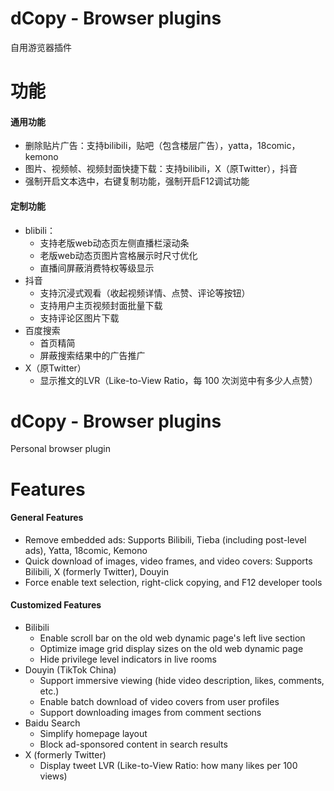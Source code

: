 # dCopy - Browser plugins

自用游览器插件

# 功能

#### 通用功能

* 删除贴片广告：支持bilibili，贴吧（包含楼层广告），yatta，18comic，kemono
* 图片、视频帧、视频封面快捷下载：支持bilibili，X（原Twitter），抖音
* 强制开启文本选中，右键复制功能，强制开启F12调试功能

#### 定制功能

* blibili：
  * 支持老版web动态页左侧直播栏滚动条
  * 老版web动态页图片宫格展示时尺寸优化
  * 直播间屏蔽消费特权等级显示
* 抖音
  * 支持沉浸式观看（收起视频详情、点赞、评论等按钮）
  * 支持用户主页视频封面批量下载
  * 支持评论区图片下载
* 百度搜索
  * 首页精简
  * 屏蔽搜索结果中的广告推广
* X（原Twitter）
  * 显示推文的LVR（Like-to-View Ratio，每 100 次浏览中有多少人点赞）


# dCopy - Browser plugins

Personal browser plugin

# Features

#### General Features

* Remove embedded ads: Supports Bilibili, Tieba (including post-level ads), Yatta, 18comic, Kemono
* Quick download of images, video frames, and video covers: Supports Bilibili, X (formerly Twitter), Douyin
* Force enable text selection, right-click copying, and F12 developer tools

#### Customized Features

* Bilibili
  * Enable scroll bar on the old web dynamic page's left live section
  * Optimize image grid display sizes on the old web dynamic page
  * Hide privilege level indicators in live rooms
* Douyin (TikTok China)
  * Support immersive viewing (hide video description, likes, comments, etc.)
  * Enable batch download of video covers from user profiles
  * Support downloading images from comment sections
* Baidu Search
  * Simplify homepage layout
  * Block ad-sponsored content in search results
* X (formerly Twitter)
  * Display tweet LVR (Like-to-View Ratio: how many likes per 100 views)
